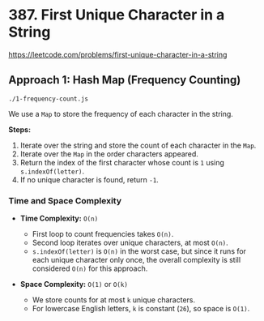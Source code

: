 # 387. First Unique Character in a String

https://leetcode.com/problems/first-unique-character-in-a-string

## Approach 1: Hash Map (Frequency Counting)
`./1-frequency-count.js`

We use a `Map` to store the frequency of each character in the string.

**Steps:**

1. Iterate over the string and store the count of each character in the `Map`.
2. Iterate over the `Map` in the order characters appeared.
3. Return the index of the first character whose count is `1` using `s.indexOf(letter)`.
4. If no unique character is found, return `-1`.

### Time and Space Complexity

* **Time Complexity:** `O(n)`

  * First loop to count frequencies takes `O(n)`.
  * Second loop iterates over unique characters, at most `O(n)`.
  * `s.indexOf(letter)` is `O(n)` in the worst case, but since it runs for each unique character only once, the overall complexity is still considered `O(n)` for this approach.
* **Space Complexity:** `O(1)` or `O(k)`

  * We store counts for at most `k` unique characters.
  * For lowercase English letters, `k` is constant (`26`), so space is `O(1)`.
